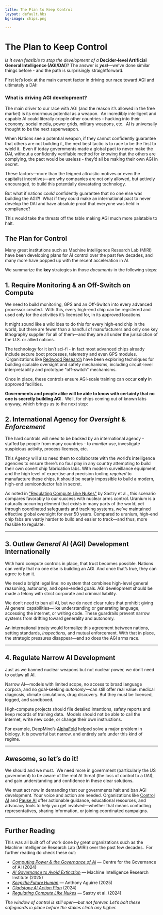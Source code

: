 ```yaml
---
title: The Plan to Keep Control
layout: default.hbs
bg-image: chips.png

---
```


# The Plan to Keep Control

*Is it even feasible to stop the development of a* **Decider‑level Artificial General Intelligence (AGI/DAI)**? The answer is ***yes!***—we’ve done similar things before - and the path is surprisingly straightforward.

First let’s look at the main current factor in driving our race toward AGI and ultimately a DAI:

### What is driving AGI development?

The main driver to our race with AGI (and the reason it’s allowed in the free market) is its enormous potential as a weapon.  An incredibly intelligent and capable AI could literally cripple other countries - hacking into their economy, social media, power grids, military weapons, etc.  AI is universally thought to be the next superweapon.

When Nations see a potential weapon, if they cannot confidently guarantee that others are not building it, the next best tactic is to race to be the first to wield it.  Even if today governments made a global pact to never make the DAI, without a confidently verifiable method for knowing that the others are complying, the pact would be useless - they’d all be making their own AGI in secret.

These factors—more than the feigned altruistic motives or even the capitalist incentives—are why companies are not only allowed, but actively encouraged, to build this potentially devastating technology.

But what if nations *could* confidently guarantee that no one else was building the AGI?!  What if they could make an international pact to never develop the DAI and have absolute proof that everyone was held in compliance? 

This would take the threats off the table making AGI much more palatable to halt.

## The Plan for Control


Many great institutions such as Machine Intelligence Research Lab (MIRI) have been developing plans for AI control over the past few decades, and many more have popped up with the recent acceleration in AI.  

We summarize the **key** strategies in those *documents* in the following steps:

## 1. Require Monitoring & an Off-Switch on Compute

We need to build monitoring, GPS and an Off-Switch into every advanced processor created.  With this, every high-end chip can be registered and used only for the activities it’s licensed for, in its approved locations.  

It might sound like a wild idea to do this for every high-end chip in the world, but there are fewer than a handful of manufacturers and only one key lithography supplier for all of them—and they are all under the jurisdiction of the U.S. or allied nations. 

The technology for it isn’t sci-fi - in fact most advanced chips already include secure boot processes, telemetry and even GPS modules.  Organizations like [Redwood Research](https://www.redwoodresearch.org/) have been exploring techniques for building scalable oversight and safety mechanisms, including circuit-level interpretability and prototype "off-switch" mechanisms.&#x20;

Once in place, these controls ensure AGI-scale training can occur **only** in approved facilities.&#x20;

**Governments and people alike will be able to know with certainty that no one is secretly building AGI**.  Well, for chips coming out of known labs anyway, which brings us to the next step:

## 2. International Agency for *Oversight* & *Enforcement*

The hard controls will need to be backed by an  international agency - staffed by people from many countries - to *monitor* use, investigate suspicious activity, process licenses, etc.

This Agency will also need them to collaborate with the world’s intelligence agencies to ensure there’s no foul play in any country attempting to build their own covert chip fabrication labs. With modern surveillance equipment, and the high level of expertise and precision tooling *required* to manufacture these chips, it should be nearly impossible to build a modern, high-end semiconductor fab in secret.

As noted in ["Regulating Compute Like Nukes"](https://arxiv.org/pdf/2402.08797) by Sastry et al., this scenario compares favorably to our success with nuclear arms control. Uranium is a naturally occurring element that exists in many parts of the world, yet through coordinated safeguards and tracking systems, we’ve maintained effective global oversight for over 50 years. Compared to uranium, high-end chip fabs are vastly harder to build and easier to track—and thus, more feasible to regulate.

---

## 3. Outlaw *General* AI (AGI) Development Internationally

With hard compute controls in place, that trust becomes possible. Nations can verify that no one else is building an AGI. And once that’s true, they can agree to ban it.

We need a bright legal line: no system that combines high-level general reasoning, autonomy, and open-ended goals. AGI development should be made a felony with strict corporate and criminal liability.

We don’t need to ban all AI, but we do need clear rules that prohibit giving AI general capabilities—like understanding or generating language, accessing the internet, or writing code. These guardrails prevent narrow systems from drifting toward generality and autonomy.  

An international treaty would formalize this agreement between nations, setting standards, *inspections*, and mutual enforcement. With that in place, the strategic pressures disappear—and so does the AGI arms race.

---

## 4. Regulate Narrow AI Development

Just as we banned nuclear weapons but not nuclear power, we don’t need to outlaw all AI.

Narrow AI—models with limited scope, no access to broad language corpora, and no goal-seeking *autonomy*—can still offer real value: medical diagnosis, climate simulations, drug discovery. But they must be licensed, logged, and sandboxed.

High-compute projects should file detailed intentions, safety reports and keep records of training data.  Models should not be able to call the internet, write new code, or change their own instructions.

For example, DeepMind’s [AlphaFold](https://www.embopress.org/doi/full/10.15252/embr.202051744) helped solve a major problem in biology. It is powerful but narrow, and entirely safe under this kind of regime.

---

## Awesome, so let’s do it!

We should and we must.  We need more in government (particularly the US government) to be aware of the real AI threat (the loss of control to a DAI), and gain understanding and confidence in these clear solutions.  

We must act now in demanding that our governments halt and ban AGI development. Your voice and action are needed. Organizations like [Control AI](https://controlai.com/take-action) and [Pause AI](https://pauseai.info/) offer actionable guidance, educational resources, and advocacy tools to help you get involved—whether that means contacting representatives, sharing information, or joining coordinated campaigns.  

---

## Further Reading

This was all built off of work done by great organizations such as the Machine Intelligence Research Lab (MIRI) over the past few decades.  For further reading do check these out:

* *[Computing Power & the Governance of AI](https://www.governance.ai/analysis/computing-power-and-the-governance-of-ai)* — Centre for the Governance of AI (2024)
* *[AI Governance to Avoid Extinction](https://intelligence.org/wp-content/uploads/2025/05/AI-Governance-to-Avoid-Extinction.pdf)* — Machine Intelligence Research Institute (2025)
* *[Keep the Future Human](https://keepthefuturehuman.ai/wp-content/uploads/2025/03/Keep_the_Future_Human__AnthonyAguirre__5March2025.pdf)* — Anthony Aguirre (2025)
* *[Gladstone AI Action Plan](https://cdn.slow-news.com/wp-content/uploads/2024/03/Gladstone-Action-Plan.pdf)* (2024)
* *[Regulating Compute Like Nukes](https://arxiv.org/pdf/2402.08797)* — Sastry et al. (2024)

*The window of control is still open—but not forever. Let’s bolt these safeguards in place before the stakes climb any higher.*
